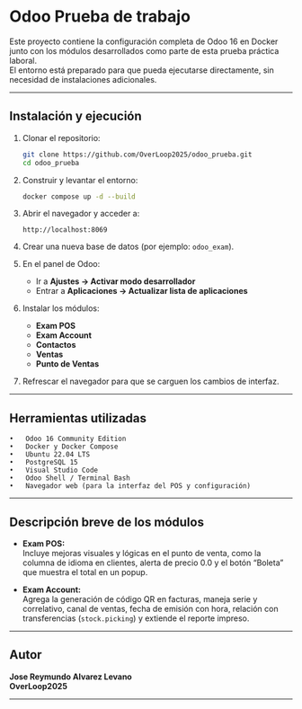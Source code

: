 # Odoo Prueba de trabajo

Este proyecto contiene la configuración completa de Odoo 16 en Docker junto con los módulos desarrollados como parte de esta prueba práctica laboral.  
El entorno está preparado para que pueda ejecutarse directamente, sin necesidad de instalaciones adicionales.

---

## Instalación y ejecución

1. Clonar el repositorio:
   ```bash
   git clone https://github.com/OverLoop2025/odoo_prueba.git
   cd odoo_prueba
   ```

2. Construir y levantar el entorno:
   ```bash
   docker compose up -d --build
   ```

3. Abrir el navegador y acceder a:
   ```
   http://localhost:8069
   ```

4. Crear una nueva base de datos (por ejemplo: `odoo_exam`).

5. En el panel de Odoo:
   - Ir a **Ajustes → Activar modo desarrollador**
   - Entrar a **Aplicaciones → Actualizar lista de aplicaciones**

6. Instalar los módulos:
   - **Exam POS**
   - **Exam Account**
   - **Contactos**
   - **Ventas**
   - **Punto de Ventas**

7. Refrescar el navegador para que se carguen los cambios de interfaz.

---

## Herramientas utilizadas
	•	Odoo 16 Community Edition
	•	Docker y Docker Compose
	•	Ubuntu 22.04 LTS
	•	PostgreSQL 15
	•	Visual Studio Code
	•	Odoo Shell / Terminal Bash
	•	Navegador web (para la interfaz del POS y configuración)

---

## Descripción breve de los módulos

- **Exam POS:**  
  Incluye mejoras visuales y lógicas en el punto de venta, como la columna de idioma en clientes, alerta de precio 0.0 y el botón “Boleta” que muestra el total en un popup.

- **Exam Account:**  
  Agrega la generación de código QR en facturas, maneja serie y correlativo, canal de ventas, fecha de emisión con hora, relación con transferencias (`stock.picking`) y extiende el reporte impreso.

---

## Autor

**Jose Reymundo Alvarez Levano**  
**OverLoop2025**

---